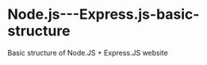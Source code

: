 Node.js---Express.js-basic-structure
====================================

Basic structure of Node.JS + Express.JS website

